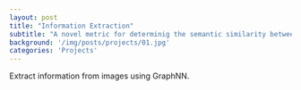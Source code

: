```yaml
---
layout: post
title: "Information Extraction"
subtitle: "A novel metric for determinig the semantic similarity between sentences."
background: '/img/posts/projects/01.jpg'
categories: 'Projects'
---
```

Extract information from images using GraphNN.